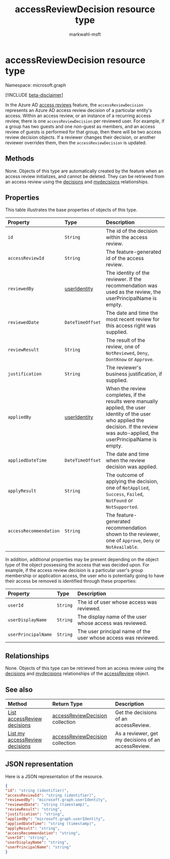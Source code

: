 ﻿---
title: "accessReviewDecision resource type"
description: "The accessReviewDecision represents an Azure AD access review decision of a particular entity's access."
localization_priority: Normal
author: "markwahl-msft"
ms.prod: "microsoft-identity-platform"
doc_type: resourcePageType
---

# accessReviewDecision resource type

Namespace: microsoft.graph

[!INCLUDE [beta-disclaimer](../../includes/beta-disclaimer.md)]

In the Azure AD [access reviews](accessreviews-root.md) feature, the `accessReviewDecision` represents an Azure AD access review decision of a particular entity's access.  Within an access review, or an instance of a recurring access review, there is one `accessReviewDecision` per reviewed user.  For example, if a group has two guests and one non-guest as members, and an access review of guests is performed for that group, then there will be two access review decision objects.  If a reviewer changes their decision, or another reviewer overrides them, then the `accessReviewDecision` is updated.

## Methods

None.  Objects of this type are automatically created by the feature when an access review initializes, and cannot be deleted.  They can be retrieved from an access review using the [decisions](../api/accessreview-listdecisions.md) and [mydecisions](../api/accessreview-listmydecisions.md) relationships.

## Properties

This table illustrates the base properties of objects of this type. 

| Property               | Type                            | Description                                                                                                                                                                              |
| :--------------------- | :------------------------------ | :--------------------------------------------------------------------------------------------------------------------------------------------------------------------------------------- |
| `id`                   | `String`                        | The id of the decision within the access review.                                                                                                                                         |
| `accessReviewId`       | `String`                        | The feature-generated id of the access review.                                                                                                                                           |
| `reviewedBy`           | [userIdentity](useridentity.md) | The identity of the reviewer. If the recommendation was used as the review, the userPrincipalName is empty.                                                                              |
| `reviewedDate`         | `DateTimeOffset`                | The date and time the most recent review for this access right was supplied.                                                                                                             |
| `reviewResult`         | `String`                        | The result of the review, one of `NotReviewed`, `Deny`, `DontKnow` or `Approve`.                                                                                                         |
| `justification`        | `String`                        | The reviewer's business justification, if supplied.                                                                                                                                      |
| `appliedBy`            | [userIdentity](useridentity.md) | When the review completes, if the results were manually applied, the user identity of the user who applied the decision. If the review was auto-applied, the userPrincipalName is empty. |
| `appliedDateTime`      | `DateTimeOffset`                | The date and time when the review decision was applied.                                                                                                                                  |
| `applyResult`          | `String`                        | The outcome of applying the decision, one of `NotApplied`, `Success`, `Failed`, `NotFound` or `NotSupported`.                                                                            |
| `accessRecommendation` | `String`                        | The feature- generated recommendation shown to the reviewer, one of `Approve`, `Deny` or `NotAvailable`.                                                                                 |

In addition, additional properties may be present depending on the object type of the object possessing the access that was decided upon.  For example, if the access review decision is a particular user's group membership or application access, the user who is potentially going to have their access be removed is identified through these properties:

| Property            | Type     | Description                                                    |
| :------------------ | :------- | :------------------------------------------------------------- |
| `userId`            | `String` | The id of user whose access was reviewed.                      |
| `userDisplayName`   | `String` | The display name of the user whose access was reviewed.        |
| `userPrincipalName` | `String` | The user principal name of the user whose access was reviewed. |

## Relationships

None.  Objects of this type can be retrieved from an access review using the [decisions](../api/accessreview-listdecisions.md) and [mydecisions](../api/accessreview-listmydecisions.md) relationships of the [accessReview](accessreview.md) object.

## See also

| Method                                                                   | Return Type                                                | Description                                         |
| :----------------------------------------------------------------------- | :--------------------------------------------------------- | :-------------------------------------------------- |
| [List accessReview decisions](../api/accessreview-listdecisions.md)      | [accessReviewDecision](accessreviewdecision.md) collection | Get the decisions of an accessReview.               |
| [List my accessReview decisions](../api/accessreview-listmydecisions.md) | [accessReviewDecision](accessreviewdecision.md) collection | As a reviewer, get my decisions of an accessReview. |

## JSON representation

Here is a JSON representation of the resource.

<!-- {
  "blockType": "resource",
  "optionalProperties": [

  ],
  "@odata.type": "microsoft.graph.accessReviewDecision"
}-->

```json
{
"id": "string (identifier)",
"accessReviewId": "string (identifier)",
"reviewedBy": "microsoft.graph.userIdentity",
"reviewedDate": "string (timestamp)",
"reviewResult": "string",
"justification": "string",
"appliedBy": "microsoft.graph.userIdentity",
"appliedDateTime": "string (timestamp)",
"applyResult": "string",
"accessRecommendation": "string",
"userId": "string",
"userDisplayName": "string",
"userPrincipalName": "string"
}

```

<!--
{
  "type": "#page.annotation",
  "description": "accessReviewDecision resource",
  "keywords": "",
  "section": "documentation",
  "tocPath": "",
  "suppressions": []
}
-->
